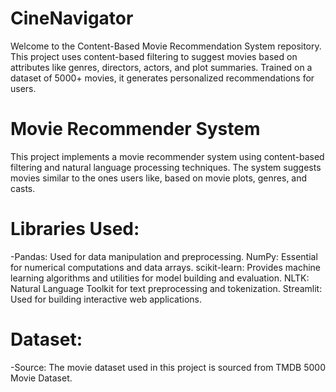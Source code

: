 # CineNavigator
Welcome to the Content-Based Movie Recommendation System repository. This project uses content-based filtering to suggest movies based on attributes like genres, directors, actors, and plot summaries. Trained on a dataset of 5000+ movies, it generates personalized recommendations for users.

# Movie Recommender System
This project implements a movie recommender system using content-based filtering and natural language processing techniques. The system suggests movies similar to the ones users like, based on movie plots, genres, and casts.

# Libraries Used:
-Pandas: Used for data manipulation and preprocessing. NumPy: Essential for numerical computations and data arrays. scikit-learn: Provides machine learning algorithms and utilities for model building and evaluation. NLTK: Natural Language Toolkit for text preprocessing and tokenization. Streamlit: Used for building interactive web applications.

# Dataset:
-Source: The movie dataset used in this project is sourced from TMDB 5000 Movie Dataset.
